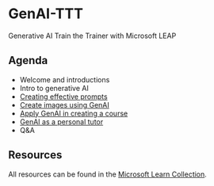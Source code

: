 # GenAI-TTT

Generative AI Train the Trainer with Microsoft LEAP

## Agenda

- Welcome and introductions
- Intro to generative AI
- [Creating effective prompts](/1-prompt_engineering.md)
- [Create images using GenAI](/2-image-gen.md)
- [Apply GenAI in creating a course](/3-create-a-chatbot-lesson.md)
- [GenAI as a personal tutor](/4-personal-tutor.md)
- Q&A


## Resources

All resources can be found in the [Microsoft Learn Collection](https://learn.microsoft.com/en-gb/collections/j280bz0zjrkor0?).
